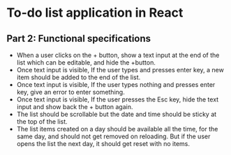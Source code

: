 # To-do list application in React

## Part 2: Functional specifications

- When a user clicks on the + button, show a text input at the end of the list which can be editable, and hide the +button.
- Once text input is visible, If the user types and presses enter key, a new item should be added to the end of the list.
- Once text input is visible, If the user types nothing and presses enter key, give an error to enter something.
- Once text input is visible, If the user presses the Esc key, hide the text input and show back the + button again.
- The list should be scrollable but the date and time should be sticky at the top of the list.
- The list items created on a day should be available all the time, for the same day, and should not get removed on reloading. But if the user opens the list the next day, it should get reset with no items.
